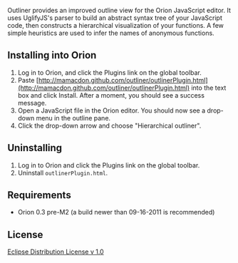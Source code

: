 Outliner provides an improved outline view for the Orion JavaScript editor. It uses UglifyJS's parser to build
an abstract syntax tree of your JavaScript code, then constructs a hierarchical visualization of your functions.
A few simple heuristics are used to infer the names of anonymous functions.

Installing into Orion
---------------------
1. Log in to Orion, and click the Plugins link on the global toolbar.
2. Paste [http://mamacdon.github.com/outliner/outlinerPlugin.html](http://mamacdon.github.com/outliner/outlinerPlugin.html) into the text box and click Install.
   After a moment, you should see a success message.
3. Open a JavaScript file in the Orion editor. You should now see a drop-down menu in the outline pane.
4. Click the drop-down arrow and choose "Hierarchical outliner".

<!--
Installing onto orionhub
------------------------
We can use Orionhub to simulate a local Orion server. We'll install the Outliner plugin into our "simulated" server.
1. Log into Orionhub.
2. Go to the Repositories page and clone the Orion client repository:
        git://git.eclipse.org/gitroot/orion/org.eclipse.orion.client.git
3. Go to the Sites page and create a new site configuration.
4. *While holding the SHIFT key*, click the Add button and choose ```org.eclipse.orion.client``` from the list.
   This should create a number of entries in the table.
5. Click *Start* to launch the site. Note the URL where the site is running; this is now your "local server".
6. Go to the Navigator and browse to ```org.eclipse.orion.client/bundles/org.eclipse.orion.client.core/web```.
7. Follow the instructions in "Installing" above, starting from Step 2.
-->

Uninstalling
------------
1. Log in to Orion and click the Plugins link on the global toolbar.
2. Uninstall ```outlinerPlugin.html```.

Requirements
------------
* Orion 0.3 pre-M2 (a build newer than 09-16-2011 is recommended)

License
-------
[Eclipse Distribution License v 1.0](http://www.eclipse.org/org/documents/edl-v10.html)
